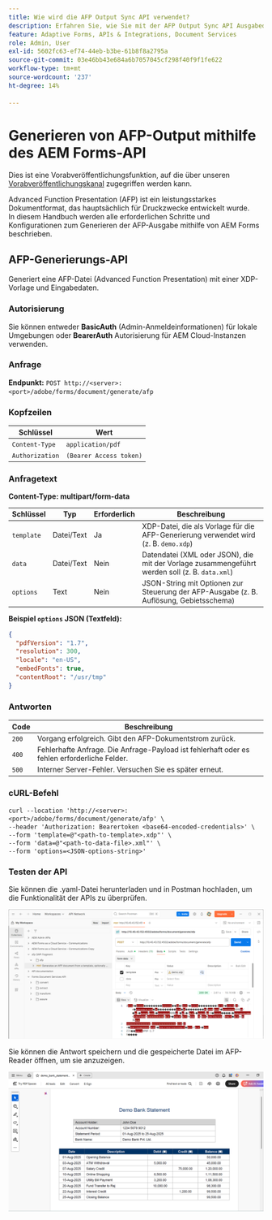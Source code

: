 ```yaml
---
title: Wie wird die AFP Output Sync API verwendet?
description: Erfahren Sie, wie Sie mit der AFP Output Sync API Ausgabedarstellungen abrufen und synchronisieren können.
feature: Adaptive Forms, APIs & Integrations, Document Services
role: Admin, User
exl-id: 5602fc63-ef74-44eb-b3be-61b8f8a2795a
source-git-commit: 03e46bb43e684a6b7057045cf298f40f9f1fe622
workflow-type: tm+mt
source-wordcount: '237'
ht-degree: 14%

---
```


# Generieren von AFP-Output mithilfe des AEM Forms-API

<span class="preview"> Dies ist eine Vorabveröffentlichungsfunktion, auf die über unseren [Vorabveröffentlichungskanal](https://experienceleague.adobe.com/docs/experience-manager-cloud-service/content/release-notes/prerelease.html?lang=de#new-features) zugegriffen werden kann. </span>

Advanced Function Presentation (AFP) ist ein leistungsstarkes Dokumentformat, das hauptsächlich für Druckzwecke entwickelt wurde.\
In diesem Handbuch werden alle erforderlichen Schritte und Konfigurationen zum Generieren der AFP-Ausgabe mithilfe von AEM Forms beschrieben.

<!--
## Prerequisites

To support AFP output generation, the following OSGi bundles must be present and in an **active** state:

* **AFP Core Bundle** – Available in the AFP repository
* **Forms Output Core** – Found in the Forms Output comments package
* **Bedrock Connector** – Provided by the Forms Output API
* **Cloud Ready Implementation** – Available through the Forms installer

>[!NOTE]
>
> * If any bundle is inactive, resolve dependency issues or reinstall manually.
> * To enable AFP generation, the `FT_FORMS-17887` toggle configurations must be set in AEM configuration manager.-->

## AFP-Generierungs-API

Generiert eine AFP-Datei (Advanced Function Presentation) mit einer XDP-Vorlage und Eingabedaten.

### Autorisierung

Sie können entweder **BasicAuth** (Admin-Anmeldeinformationen) für lokale Umgebungen oder **BearerAuth** Autorisierung für AEM Cloud-Instanzen verwenden.

### Anfrage

**Endpunkt:**
`POST http://<server>:<port>/adobe/forms/document/generate/afp`

### Kopfzeilen

| Schlüssel | Wert |
| --------------- | ------------------------------------------------------ |
| `Content-Type` | `application/pdf` |
| `Authorization` | `(Bearer Access token)` |

### Anfragetext

**Content-Type: multipart/form-data**

| Schlüssel | Typ | Erforderlich | Beschreibung |
| ---------- | ---- | -------- | ------------------------------------------------------------------------- |
| `template` | Datei/Text | Ja | XDP-Datei, die als Vorlage für die AFP-Generierung verwendet wird (z. B. `demo.xdp`) |
| `data` | Datei/Text | Nein | Datendatei (XML oder JSON), die mit der Vorlage zusammengeführt werden soll (z. B. `data.xml`) |
| `options` | Text | Nein | JSON-String mit Optionen zur Steuerung der AFP-Ausgabe (z. B. Auflösung, Gebietsschema) |

**Beispiel `options` JSON (Textfeld):**

```json
{
  "pdfVersion": "1.7",
  "resolution": 300,
  "locale": "en-US",
  "embedFonts": true,
  "contentRoot": "/usr/tmp"
}
```

### Antworten

| Code | Beschreibung |
| ----- | ------------------------------------------------------------------------- |
| `200` | Vorgang erfolgreich. Gibt den AFP-Dokumentstrom zurück. |
| `400` | Fehlerhafte Anfrage. Die Anfrage-Payload ist fehlerhaft oder es fehlen erforderliche Felder. |
| `500` | Interner Server-Fehler. Versuchen Sie es später erneut. |

### cURL-Befehl

```
curl --location 'http://<server>:<port>/adobe/forms/document/generate/afp' \
--header 'Authorization: Bearertoken <base64-encoded-credentials>' \
--form 'template=@"<path-to-template>.xdp"' \
--form 'data=@"<path-to-data-file>.xml"' \
--form 'options=<JSON-options-string>'
```

### Testen der API

Sie können die .yaml-Datei herunterladen und in Postman hochladen, um die Funktionalität der APIs zu überprüfen.

![AFP Postman Bild](/help/forms/assets/afp-postman.png)

Sie können die Antwort speichern und die gespeicherte Datei im AFP-Reader öffnen, um sie anzuzeigen.

![PDF Reader](/help/forms/assets/afp-pdf.png)
